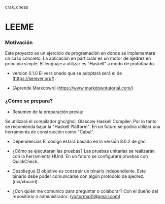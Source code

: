 crak_chess
# LEEME #

### Motivación ###
Este proyecto es un ejercicio de programación en donde se
implementará un caso concreto. La aplicación en particular es un motor
de ajedrez en principio simple. El lenguaje a utilizar es "Haskell" a
modo de prototipado.

* version 0.1.0
El versionado que se adoptará será el de (https://semver.org/).

* [Aprende Markdown] (https://www.markdowntutorial.com/)

### ¿Cómo se prepara? ###

* Resumen de la preparación previa:

Se utilizará el compilador ghc/ghci, Glascow Haskell Compiler. Por lo
tanto se recomienda bajar la "Haskell Platform". En un futuro se
podría utilizar una herramienta de construcción como "Cabal".

* Dependencias
El código estará basado en la versión 8.0.2 de ghc.

* ¿Cómo se ejecutaran las pruebas?
Las pruebas unitarias se realizarán con la herramienta HUnit.
En un futuro se configurará pruebas con QuickCheck.

* Despliegue
El objetivo es construir un binario independiente. Este binario debe
poder comunicarse con algún protocolo de ajedrez. (uci/xboard).

* ¿Con quién me comunico para preguntar o colaborar?
Con el dueño del repositorio o administrador:
(victorma31@gmail.com)

